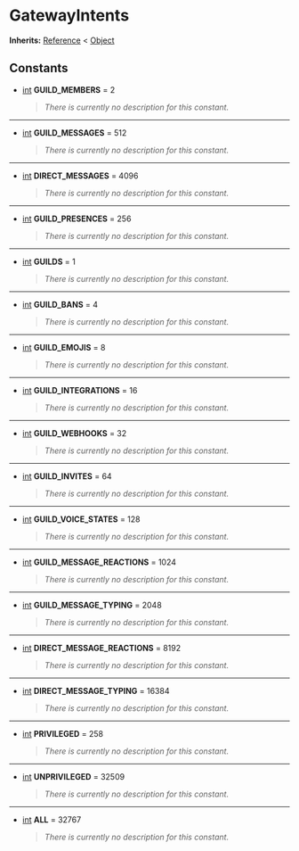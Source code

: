   
# GatewayIntents
  
**Inherits:** [Reference](https://docs.godotengine.org/en/3.5/classes/class_reference.html) < [Object](https://docs.godotengine.org/en/3.5/classes/class_object.html)  
  
  
## Constants
  
- <a name="constant-GUILD-MEMBERS"></a>[int](https://docs.godotengine.org/en/3.5/classes/class_int.html) **GUILD\_MEMBERS** = 2  
  
	> *There is currently no description for this constant.*  
________________

- <a name="constant-GUILD-MESSAGES"></a>[int](https://docs.godotengine.org/en/3.5/classes/class_int.html) **GUILD\_MESSAGES** = 512  
  
	> *There is currently no description for this constant.*  
________________

- <a name="constant-DIRECT-MESSAGES"></a>[int](https://docs.godotengine.org/en/3.5/classes/class_int.html) **DIRECT\_MESSAGES** = 4096  
  
	> *There is currently no description for this constant.*  
________________

- <a name="constant-GUILD-PRESENCES"></a>[int](https://docs.godotengine.org/en/3.5/classes/class_int.html) **GUILD\_PRESENCES** = 256  
  
	> *There is currently no description for this constant.*  
________________

- <a name="constant-GUILDS"></a>[int](https://docs.godotengine.org/en/3.5/classes/class_int.html) **GUILDS** = 1  
  
	> *There is currently no description for this constant.*  
________________

- <a name="constant-GUILD-BANS"></a>[int](https://docs.godotengine.org/en/3.5/classes/class_int.html) **GUILD\_BANS** = 4  
  
	> *There is currently no description for this constant.*  
________________

- <a name="constant-GUILD-EMOJIS"></a>[int](https://docs.godotengine.org/en/3.5/classes/class_int.html) **GUILD\_EMOJIS** = 8  
  
	> *There is currently no description for this constant.*  
________________

- <a name="constant-GUILD-INTEGRATIONS"></a>[int](https://docs.godotengine.org/en/3.5/classes/class_int.html) **GUILD\_INTEGRATIONS** = 16  
  
	> *There is currently no description for this constant.*  
________________

- <a name="constant-GUILD-WEBHOOKS"></a>[int](https://docs.godotengine.org/en/3.5/classes/class_int.html) **GUILD\_WEBHOOKS** = 32  
  
	> *There is currently no description for this constant.*  
________________

- <a name="constant-GUILD-INVITES"></a>[int](https://docs.godotengine.org/en/3.5/classes/class_int.html) **GUILD\_INVITES** = 64  
  
	> *There is currently no description for this constant.*  
________________

- <a name="constant-GUILD-VOICE-STATES"></a>[int](https://docs.godotengine.org/en/3.5/classes/class_int.html) **GUILD\_VOICE\_STATES** = 128  
  
	> *There is currently no description for this constant.*  
________________

- <a name="constant-GUILD-MESSAGE-REACTIONS"></a>[int](https://docs.godotengine.org/en/3.5/classes/class_int.html) **GUILD\_MESSAGE\_REACTIONS** = 1024  
  
	> *There is currently no description for this constant.*  
________________

- <a name="constant-GUILD-MESSAGE-TYPING"></a>[int](https://docs.godotengine.org/en/3.5/classes/class_int.html) **GUILD\_MESSAGE\_TYPING** = 2048  
  
	> *There is currently no description for this constant.*  
________________

- <a name="constant-DIRECT-MESSAGE-REACTIONS"></a>[int](https://docs.godotengine.org/en/3.5/classes/class_int.html) **DIRECT\_MESSAGE\_REACTIONS** = 8192  
  
	> *There is currently no description for this constant.*  
________________

- <a name="constant-DIRECT-MESSAGE-TYPING"></a>[int](https://docs.godotengine.org/en/3.5/classes/class_int.html) **DIRECT\_MESSAGE\_TYPING** = 16384  
  
	> *There is currently no description for this constant.*  
________________

- <a name="constant-PRIVILEGED"></a>[int](https://docs.godotengine.org/en/3.5/classes/class_int.html) **PRIVILEGED** = 258  
  
	> *There is currently no description for this constant.*  
________________

- <a name="constant-UNPRIVILEGED"></a>[int](https://docs.godotengine.org/en/3.5/classes/class_int.html) **UNPRIVILEGED** = 32509  
  
	> *There is currently no description for this constant.*  
________________

- <a name="constant-ALL"></a>[int](https://docs.godotengine.org/en/3.5/classes/class_int.html) **ALL** = 32767  
  
	> *There is currently no description for this constant.*
  
